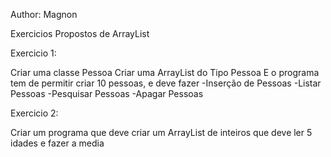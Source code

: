 Author: Magnon

Exercicios Propostos de ArrayList

Exercicio 1:


Criar uma classe Pessoa
Criar uma ArrayList do Tipo Pessoa
E o programa tem de permitir criar 10 pessoas, e deve fazer
  -Inserção de Pessoas
  -Listar Pessoas
  -Pesquisar Pessoas
  -Apagar Pessoas
  

Exercicio 2:

Criar um programa que deve criar um ArrayList de inteiros que deve ler 5 idades
e fazer a media
